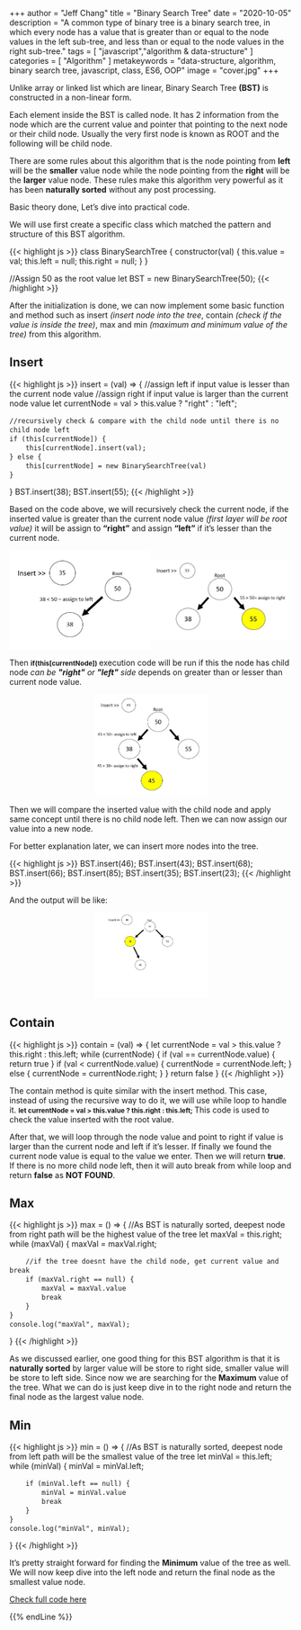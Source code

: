 +++
author = "Jeff Chang"
title = "Binary Search Tree"
date = "2020-10-05"
description = "A common type of binary tree is a binary search tree, in which every node has a value that is greater than or equal to the node values in the left sub-tree, and less than or equal to the node values in the right sub-tree."
tags = [
    "javascript","algorithm & data-structure"
]
categories = [
    "Algorithm"
]
metakeywords = "data-structure, algorithm, binary search tree, javascript, class, ES6, OOP"
image = "cover.jpg"
+++

Unlike array or linked list which are linear, Binary Search Tree **(BST)** is constructed in a non-linear form.

Each element inside the BST is called node. It has 2 information from the node which are the current value and pointer that pointing to the next node or their child node. Usually the very first node is known as ROOT and the following will be child node. 

There are some rules about this algorithm that is the node pointing from **left** will be the **smaller** value node while the node pointing from the **right** will be the **larger** value node. These rules make this algorithm very powerful as it has been **naturally sorted** without any post processing. 

Basic theory done, Let’s dive into practical code.

We will use first create a specific class which matched the pattern and structure of this BST algorithm.

{{< highlight js >}}
class BinarySearchTree {
    constructor(val) {
        this.value = val;
        this.left = null;
        this.right = null;
    }
}

//Assign 50 as the root value
let BST = new BinarySearchTree(50);
{{< /highlight >}}

After the initialization is done, we can now implement some basic function and method such as insert *(insert node into the tree*, contain *(check if the value is inside the tree)*, max and min *(maximum and minimum value of the tree)* from this algorithm.

## Insert

{{< highlight js >}}
insert = (val) => {
    //assign left if input value is lesser than the current node value
    //assign right if input value is larger than the current node value
    let currentNode = val > this.value ? "right" : "left";

    //recursively check & compare with the child node until there is no child node left
    if (this[currentNode]) {
        this[currentNode].insert(val);
    } else {
        this[currentNode] = new BinarySearchTree(val)
    }
}
BST.insert(38);
BST.insert(55);
{{< /highlight >}}

Based on the code above, we will recursively check the current node, if the inserted value is greater than the current node value *(first layer will be root value)* it will be assign to **“right”** and assign **“left”** if it’s lesser than the current node.

<div style="display:flex; justify-content:space-between; align-items:center">
  <img src="bst_01.JPG" alt="BST.insert(38)" style="max-width:50%; display:block">
  <img src="bst_02.JPG" alt="BST.insert(55)" style="max-width:50%; display:block">
</div>


Then <small> **if(this[currentNode])** </small>execution code will be run if this the node has child node *can be **"right"** or **"left"** side* depends on greater than or lesser than current node value.

<div style="max-width:40%; margin:0 auto">

![BST.insert(45)](bst_03.jpg)

</div>

Then we will compare the inserted value with the child node and apply same concept until there is no child node left. Then we can now assign our value into a new node.

For better explanation later, we can insert more nodes into the tree.

{{< highlight js >}}
BST.insert(46);
BST.insert(43);
BST.insert(68);
BST.insert(66);
BST.insert(85);
BST.insert(35);
BST.insert(23);
{{< /highlight >}}

And the output will be like:

<div style="max-width:40%; margin:0 auto">

<img src="bst_animation.gif" alt="BST GIF">

</div>

## Contain

{{< highlight js >}}
contain = (val) => {
    let currentNode = val > this.value ? this.right : this.left;
    while (currentNode) {
        if (val == currentNode.value) {
            return true
        }
        if (val < currentNode.value) {
            currentNode = currentNode.left;
        } else {
            currentNode = currentNode.right;
        }
    }
    return false
}
{{< /highlight >}}

The contain method is quite similar with the insert method. This case, instead of using the recursive way to do it, we will use while loop to handle it. <small> **let currentNode = val > this.value ? this.right : this.left;** </small> This code is used to check the value inserted with the root value. 

After that, we will loop through the node value and point to right if value is larger than the current node and left if it’s lesser. If finally we found the current node value is equal to the value we enter. Then we will return **true**. If there is no more child node left, then it will auto break from while loop and return **false** as **NOT FOUND**.

## Max

{{< highlight js >}}
max = () => {
    //As BST is naturally sorted, deepest node from right path will be the highest value of the tree
    let maxVal = this.right;
    while (maxVal) {
        maxVal = maxVal.right;

        //if the tree doesnt have the child node, get current value and break
        if (maxVal.right == null) {
            maxVal = maxVal.value
            break
        }
    }
    console.log("maxVal", maxVal);
}
{{< /highlight >}}

As we discussed earlier, one good thing for this BST algorithm is that it is **naturally sorted** by larger value will be store to right side, smaller value will be store to left side. Since now we are searching for the **Maximum** value of the tree. What we can do is just keep dive in to the right node and return the final node as the largest value node.

## Min

{{< highlight js >}}
min = () => {
    //As BST is naturally sorted, deepest node from left path will be the smallest value of the tree
    let minVal = this.left;
    while (minVal) {
        minVal = minVal.left;

        if (minVal.left == null) {
            minVal = minVal.value
            break
        }
    }
    console.log("minVal", minVal);
}
{{< /highlight >}}

It’s pretty straight forward for finding the **Minimum** value of the tree as well. We will now keep dive into the left node and return the final node as the smallest value node.

[Check full code here](https://github.com/Jeffcw96/Binary-Search-Tree)

{{% endLine %}}

<div class="fb-comments" data-href="https://jeffdevslife.com/p/binary-search-tree/" data-numposts="5"  ></div>